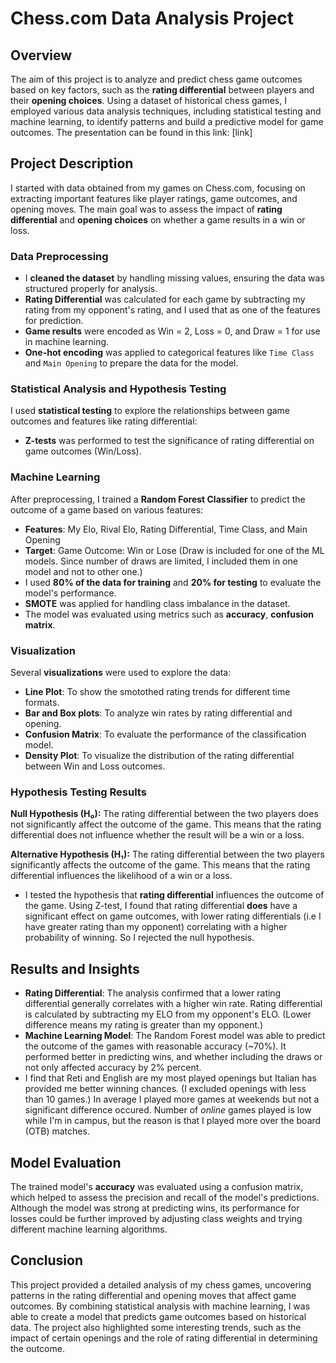 # Chess.com Data Analysis Project

## Overview
The aim of this project is to analyze and predict chess game outcomes based on key factors, such as the **rating differential** between players and their **opening choices**. Using a dataset of historical chess games, I employed various data analysis techniques, including statistical testing and machine learning, to identify patterns and build a predictive model for game outcomes. The presentation can be found in this link: [link]

## Project Description
I started with data obtained from my games on Chess.com, focusing on extracting important features like player ratings, game outcomes, and opening moves. The main goal was to assess the impact of **rating differential** and **opening choices** on whether a game results in a win or loss.

### Data Preprocessing
- I **cleaned the dataset** by handling missing values, ensuring the data was structured properly for analysis.
- **Rating Differential** was calculated for each game by subtracting my rating from my opponent's rating, and I used that as one of the features for prediction.
- **Game results** were encoded as Win = 2, Loss = 0, and Draw = 1 for use in machine learning.
- **One-hot encoding** was applied to categorical features like `Time Class` and `Main Opening` to prepare the data for the model.

### Statistical Analysis and Hypothesis Testing
I used **statistical testing** to explore the relationships between game outcomes and features like rating differential:
- **Z-tests** was performed to test the significance of rating differential on game outcomes (Win/Loss).

### Machine Learning
After preprocessing, I trained a **Random Forest Classifier** to predict the outcome of a game based on various features:
- **Features**: My Elo, Rival Elo, Rating Differential, Time Class, and Main Opening
- **Target**: Game Outcome: Win or Lose (Draw is included for one of the ML models. Since number of draws are limited, I included them in one model and not to other one.)
- I used **80% of the data for training** and **20% for testing** to evaluate the model's performance.
- **SMOTE** was applied for handling class imbalance in the dataset.
- The model was evaluated using metrics such as **accuracy**, **confusion matrix**.

### Visualization
Several **visualizations** were used to explore the data:
- **Line Plot**: To show the smotothed rating trends for different time formats.
- **Bar and Box plots**: To analyze win rates by rating differential and opening.
- **Confusion Matrix**: To evaluate the performance of the classification model.
- **Density Plot**: To visualize the distribution of the rating differential between Win and Loss outcomes.
  
### Hypothesis Testing Results
__Null Hypothesis (H₀):__ The rating differential between the two players does not significantly affect the outcome of the game. This means that the rating differential does not influence whether the result will be a win or a loss.

__Alternative Hypothesis (H₁):__ The rating differential between the two players significantly affects the outcome of the game. This means that the rating differential influences the likelihood of a win or a loss.

- I tested the hypothesis that **rating differential** influences the outcome of the game. Using Z-test, I found that rating differential **does** have a significant effect on game outcomes, with lower rating differentials (i.e I have greater rating than my opponent) correlating with a higher probability of winning. So I rejected the null hypothesis.

## Results and Insights
- **Rating Differential**: The analysis confirmed that a lower rating differential generally correlates with a higher win rate. Rating differential is calculated by subtracting my ELO from my opponent's ELO. (Lower difference means my rating is greater than my opponent.)
- **Machine Learning Model**: The Random Forest model was able to predict the outcome of the games with reasonable accuracy (~70%). It performed better in predicting wins, and whether including the draws or not only affected accuracy by 2% percent.
- I find that Reti and English are my most played openings but Italian has provided me better winning chances. (I excluded openings with less than 10 games.) In average I played more games at weekends but not a significant difference occured. Number of *online* games played is low while I'm in campus, but the reason is that I played more over the board (OTB) matches.  

## Model Evaluation
The trained model's **accuracy** was evaluated using a confusion matrix, which helped to assess the precision and recall of the model's predictions. Although the model was strong at predicting wins, its performance for losses could be further improved by adjusting class weights and trying different machine learning algorithms.

## Conclusion
This project provided a detailed analysis of my chess games, uncovering patterns in the rating differential and opening moves that affect game outcomes. By combining statistical analysis with machine learning, I was able to create a model that predicts game outcomes based on historical data. The project also highlighted some interesting trends, such as the impact of certain openings and the role of rating differential in determining the outcome.
